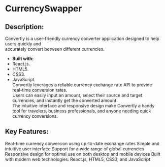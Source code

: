 # CurrencySwapper

## **Description:**

Convertly is a user-friendly currency converter application designed to help users quickly and <br> 
accurately convert between different currencies. <br> 
- **Built with:** <br> 
- React.js. <br>
- HTML5. <br>
- CSS3. <br>
- JavaScript. <br>
Convertly leverages a reliable currency exchange rate API to provide real-time conversion rates. <br>
Users can easily input an amount, select their source and target currencies, and instantly get the converted amount. <br>
The intuitive interface and responsive design make Convertly a handy tool for travelers, business professionals, and anyone needing quick currency conversions.

## **Key Features:**

Real-time currency conversion using up-to-date exchange rates
Simple and intuitive user interface
Support for a wide range of global currencies
Responsive design for optimal use on both desktop and mobile devices
Built with modern web technologies: React.js, HTML5, CSS3, and JavaScript
